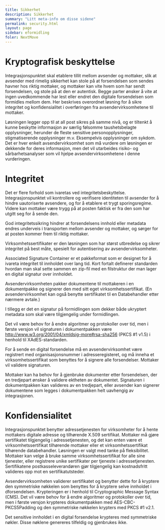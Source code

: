 ```yaml
---
title: Sikkerhet
description: Sikkerhet
summary: "Litt meta-info om disse sidene"
permalink: security.html
layout: page
sidebar: eformidling
foler: NextMove
---
```



# Kryptografisk beskyttelse

Integrasjonspunktet skal etablere tillit mellom avsender og mottaker, slik at avsender med rimelig sikkerhet kan stole på at forsendelsen som sendes havner hos riktig mottaker, og mottaker kan vite hvem som har sendt forsendelsen, og stole på at den er autentisk. Begge parter ønsker å vite at ingen uvedkommende har lest eller endret den digitale forsendelsen som formidles mellom dem. Her beskrives overordnet løsning for å sikre integritet og konfidensialitet i overføringen fra avsendervirksomhetene til mottaker.

Løsningen legger opp til at all post sikres på samme nivå, og er tiltenkt å kunne beskytte informasjon av særlig følsomme taushetsbelagte opplysninger, herunder de fleste sensitive personopplysninger, stigmatiserende opplysninger m.v. Eksempelvis opplysninger om sykdom. Det er hver enkelt avsendervirksomhet som må vurdere om løsningen er dekkende for deres informasjon, men det vil utarbeides risiko- og sårbarhetsanalyser som vil hjelpe avsendervirksomhetene i denne vurderingen.

# Integritet

Det er flere forhold som ivaretas ved integritetsbeskyttelse. Integrasjonspunktet vil kontrollere og verifisere identiteten til avsender for å hindre uautoriserte avsendere, og for å etablere et trygt sporingsregime. Videre kan mottaker være trygg på at posten faktisk er fra den som har utgitt seg for å sende den.

God integritetssikring hindrer at forsendelsens innhold eller metadata endres underveis i transporten mellom avsender og mottaker, og sørger for at posten kommer frem til riktig mottaker.

Virksomhetssertifikater er den løsningen som har størst utbredelse og sikrer integritet på best måte, spesielt for autentisering av avsendervirksomheter.

Associated Signature Container er et pakkeformat som er designet for å ivareta integritet til innholdet over lang tid. Kort fortalt definerer standarden hvordan man skal sette sammen en zip-fil med en filstruktur der man lager en digital signatur over innholdet.

Avsendervirksomheten pakker dokumentene til mottakeren i en dokumentpakke og signerer den med sitt eget virksomhetssertifikat. (En avsendervirksomhet kan også benytte sertifikatet til en Databehandler etter nærmere avtale.)

I tillegg er det en signatur på formidlingen som dekker både ukryptert metadata som skal være tilgjengelig under formidlingen.

Det vil være behov for å endre algoritmer og protokoller over tid, men i første versjon vil signaturen i dokumentpakken være http://www.w3.org/2001/04/xmldsig-more#rsa-sha256 (PKCS #1 v1.5) i henhold til XAdES-standarden.

For å sende en digital forsendelse må en avsendervirksomhet være registrert med organisasjonsnummer i adresseregisteret, og må inneha et virksomhetssertifikat som benyttes for å signere alle forsendelser. Mottaker vil validere signaturen.

Mottaker kan ha behov for å gjenbruke dokumenter etter forsendelsen, der en tredjepart ønsker å validere ektheten av dokumentet. Signaturen i dokumentpakken kan valideres av en tredjepart, eller avsender kan signerer dokumentene som legges i dokumentpakken helt uavhengig av integrasjonen.

# Konfidensialitet

Integrasjonspunktet benytter adressetjenesten for virksomheter for å hente mottakers digitale adresse og tilhørende X.509 sertifikat. Mottaker må gjøre sertifikatet tilgjengelig i adressetjenesten, og det kan enten være et virksomhetssertifikat tilhørende mottaker eller et virksomhetssertifikat tilhørende databehandler. Løsningen er valgt med tanke på fleksibilitet. Mottaker kan velge å bruke samme virksomhetssertifikat for alle sine tjenester, eller registrere unike sertifikater per tjeneste i adressetjenesten. Sertifikatene postkasseleverandøren gjør tilgjengelig kan kostnadsfritt valideres opp mot en sertifikatutsteder.

Avsendervirksomheten validerer sertifikatet og benytter dette for å kryptere den symmetriske nøkkelen som benyttes for å kryptere selve innholdet i dforsendelsen. Krypteringen er i henhold til Cryptographic Message Syntax (CMS). Det vil være behov for å endre algoritmer og protokoller over tid, men i første versjon krypteres dokumentpakken med AES-CBC-PKCS5Padding og den symmetriske nøkkelen krypters med PKCS #1 v2.1.

Det sensitive innholdet i en digital forsendelse krypteres med symmetriske nøkler. Disse nøklene genereres tilfeldig og gjenbrukes ikke.